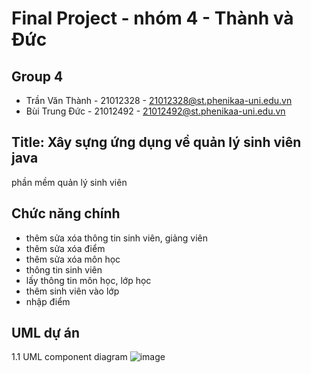 # Final Project - nhóm 4 - Thành và Đức 
## Group 4
- Trần Văn Thành - 21012328 - 21012328@st.phenikaa-uni.edu.vn
- Bùi Trung Đức  - 21012492 - 21012492@st.phenikaa-uni.edu.vn

## Title: Xây sựng ứng dụng về quản lý sinh viên java
phần mềm quản lý sinh viên 

## Chức năng chính 
- thêm sửa xóa thông tin sinh viên, giảng viên
- thêm sửa xóa điểm 
- thêm sửa xóa môn học
- thông tin sinh viên 
- lấy thông tin môn học, lớp học 
- thêm sinh viên vào lớp 
- nhập điểm 

## UML dự án 
1.1 UML component diagram
![image](https://github.com/user-attachments/assets/c8e11b59-844e-42a2-a2ee-437d13158756)

   
   
